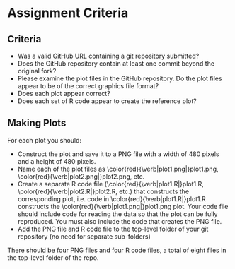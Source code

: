 # Assignment Criteria

## Criteria

* Was a valid GitHub URL containing a git repository submitted?
* Does the GitHub repository contain at least one commit beyond the original fork?
* Please examine the plot files in the GitHub repository. Do the plot files appear to be of the correct graphics file format?
* Does each plot appear correct?
* Does each set of R code appear to create the reference plot?


## Making Plots

For each plot you should: 
* Construct the plot and save it to a PNG file with a width of 480 pixels and a height of 480 pixels.
* Name each of the plot files as \color{red}{\verb|plot1.png|}plot1.png, \color{red}{\verb|plot2.png|}plot2.png, etc.
* Create a separate R code file (\color{red}{\verb|plot1.R|}plot1.R, \color{red}{\verb|plot2.R|}plot2.R, etc.) that constructs the corresponding plot, i.e. code in \color{red}{\verb|plot1.R|}plot1.R constructs the \color{red}{\verb|plot1.png|}plot1.png plot. Your code file should include code for reading the data so that the plot can be fully reproduced. You must also include the code that creates the PNG file.
* Add the PNG file and R code file to the top-level folder of your git repository (no need for separate sub-folders)

There should be four PNG files and four R code files, a total of eight files in the top-level folder of the repo.
